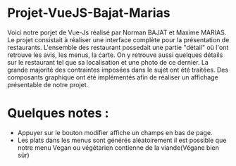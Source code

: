 # Projet-VueJS-Bajat-Marias
Voici notre porjet de Vue-Js réalisé par Norman BAJAT et Maxime MARIAS.
Le projet consistait à réaliser une interface complète pour la présentation de restaurants. L'ensemble des restaurant possedait une partie "détail" où l'ont retrouve les avis, les menus, la carte. On y retrouve aussi quelques détails sur le restaurant tel que sa localisation et une photo de ce dernier.
La grande majorité des contraintes imposées dans le sujet ont été traitées. Des composants graphique ont été implémentés afin de réaliser un affichage présentable de notre projet. 

# Quelques notes : 
- Appuyer sur le bouton modifier affiche un champs en bas de page.
- Les plats dans les menus sont générés aléatoirement il est possible que notre menu Vegan ou végétarien contienne de la viande(Végane bien sûr)
